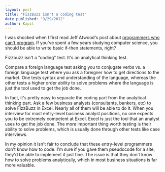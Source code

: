 ```yaml
---
layout: post
title: "FizzBuzz isn't a coding test"
date_published: "9/29/2012" 
author: Kapil
---
```


I was shocked when I first read Jeff Atwood's post about [programmers who can't program](http://www.codinghorror.com/blog/2007/02/why-cant-programmers-program.html). If you've spent a few years studying computer science, you should be able to write basic if-then statements, right?

Fizzbuzz isn't a "coding" test. It's an analytical thinking test. 

Compare a foreign language test asking you to conjugate verbs vs. a foreign language test where you ask a foreigner how to get directions to the market. One tests syntax and understanding of the language, whereas the other tests a higher order ability to solve problems where the language is just the tool used to get the job done.

In fact, it's pretty easy to separate the coding part from the analytical thinking part. Ask a few business analysts (consultants, bankers, etc) to solve FizzBuzz in Excel. Nearly all of them will be able to do it. When you interview for most entry-level business analyst positions, no one expects you to be extremely competent at Excel. Excel is just the tool that an analyst uses to get the job done. The more important thing worth testing is their ability to solve problems, which is usually done through other tests like case interviews.

In my opinion it isn't fair to conclude that these entry-level programmers don't know how to code. I'm sure if you gave them pseudocode for a site, they'd be able to implement it just fine. The issue is that they don't know how to solve problems analytically, which in most business situations is far more valuable.